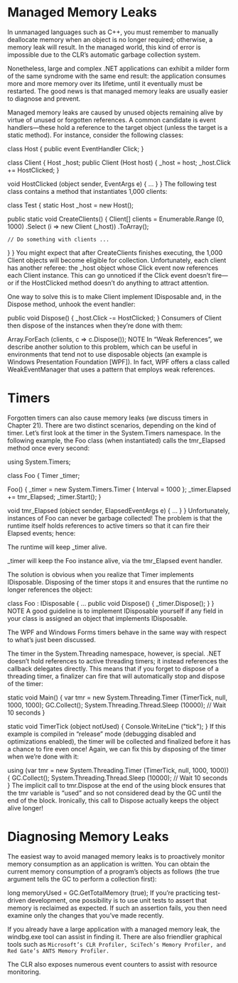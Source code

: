 # Managed Memory Leaks
In unmanaged languages such as C++, you must remember to manually deallocate memory when an object is no longer required; otherwise, a memory leak will result. In the managed world, this kind of error is impossible due to the CLR’s automatic garbage collection system.

Nonetheless, large and complex .NET applications can exhibit a milder form of the same syndrome with the same end result: the application consumes more and more memory over its lifetime, until it eventually must be restarted. The good news is that managed memory leaks are usually easier to diagnose and prevent.

Managed memory leaks are caused by unused objects remaining alive by virtue of unused or forgotten references. A common candidate is event handlers—these hold a reference to the target object (unless the target is a static method). For instance, consider the following classes:

class Host
{
  public event EventHandler Click;
}

class Client
{
  Host _host;
  public Client (Host host)
  {
    _host = host;
    _host.Click += HostClicked;
  }

  void HostClicked (object sender, EventArgs e) { ... }
}
The following test class contains a method that instantiates 1,000 clients:

class Test
{
  static Host _host = new Host();

  public static void CreateClients()
  {
    Client[] clients = Enumerable.Range (0, 1000)
     .Select (i => new Client (_host))
     .ToArray();

    // Do something with clients ... 
  }
}
You might expect that after CreateClients finishes executing, the 1,000 Client objects will become eligible for collection. Unfortunately, each client has another referee: the _host object whose Click event now references each Client instance. This can go unnoticed if the Click event doesn’t fire—or if the HostClicked method doesn’t do anything to attract attention.

One way to solve this is to make Client implement IDisposable and, in the Dispose method, unhook the event handler:

public void Dispose() { _host.Click -= HostClicked; }
Consumers of Client then dispose of the instances when they’re done with them:

Array.ForEach (clients, c => c.Dispose());
NOTE
In “Weak References”, we describe another solution to this problem, which can be useful in environments that tend not to use disposable objects (an example is Windows Presentation Foundation [WPF]). In fact, WPF offers a class called WeakEventManager that uses a pattern that employs weak references.

# Timers
Forgotten timers can also cause memory leaks (we discuss timers in Chapter 21). There are two distinct scenarios, depending on the kind of timer. Let’s first look at the timer in the System.Timers namespace. In the following example, the Foo class (when instantiated) calls the tmr_Elapsed method once every second:

using System.Timers;

class Foo
{
  Timer _timer;
  
  Foo() 
  {
    _timer = new System.Timers.Timer { Interval = 1000 };
    _timer.Elapsed += tmr_Elapsed;
    _timer.Start();
  }

  void tmr_Elapsed (object sender, ElapsedEventArgs e) { ... }
}
Unfortunately, instances of Foo can never be garbage collected! The problem is that the runtime itself holds references to active timers so that it can fire their Elapsed events; hence:

The runtime will keep _timer alive.

_timer will keep the Foo instance alive, via the tmr_Elapsed event handler.

The solution is obvious when you realize that Timer implements IDisposable. Disposing of the timer stops it and ensures that the runtime no longer references the object:

class Foo : IDisposable
{
  ...
  public void Dispose() { _timer.Dispose(); }
}
NOTE
A good guideline is to implement IDisposable yourself if any field in your class is assigned an object that implements IDisposable.

The WPF and Windows Forms timers behave in the same way with respect to what’s just been discussed.

The timer in the System.Threading namespace, however, is special. .NET doesn’t hold references to active threading timers; it instead references the callback delegates directly. This means that if you forget to dispose of a threading timer, a finalizer can fire that will automatically stop and dispose of the timer:

static void Main()
{
  var tmr = new System.Threading.Timer (TimerTick, null, 1000, 1000);
  GC.Collect();
  System.Threading.Thread.Sleep (10000);    // Wait 10 seconds 
}

static void TimerTick (object notUsed) { Console.WriteLine ("tick"); }
If this example is compiled in “release” mode (debugging disabled and optimizations enabled), the timer will be collected and finalized before it has a chance to fire even once! Again, we can fix this by disposing of the timer when we’re done with it:

using (var tmr = new System.Threading.Timer (TimerTick, null, 1000, 1000))
{
  GC.Collect();
  System.Threading.Thread.Sleep (10000);    // Wait 10 seconds 
}
The implicit call to tmr.Dispose at the end of the using block ensures that the tmr variable is “used” and so not considered dead by the GC until the end of the block. Ironically, this call to Dispose actually keeps the object alive longer!

# Diagnosing Memory Leaks
The easiest way to avoid managed memory leaks is to proactively monitor memory consumption as an application is written. You can obtain the current memory consumption of a program’s objects as follows (the true argument tells the GC to perform a collection first):

long memoryUsed = GC.GetTotalMemory (true);
If you’re practicing test-driven development, one possibility is to use unit tests to assert that memory is reclaimed as expected. If such an assertion fails, you then need examine only the changes that you’ve made recently.

If you already have a large application with a managed memory leak, the windbg.exe tool can assist in finding it. There are also friendlier graphical tools such as `Microsoft’s CLR Profiler, SciTech’s Memory Profiler, and Red Gate’s ANTS Memory Profiler.`

The CLR also exposes numerous event counters to assist with resource monitoring.